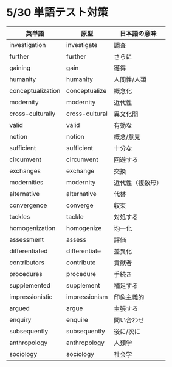 # 5/30 単語テスト対策

| 英単語             | 原型             | 日本語の意味               |
|-------------------|----------------|------------------------|
| investigation     | investigate    | 調査                  |
| further           | further        | さらに                 |
| gaining           | gain           | 獲得                  |
| humanity          | humanity       | 人間性/人類            |
| conceptualization | conceptualize  | 概念化                |
| modernity         | modernity      | 近代性                |
| cross-culturally  | cross-cultural | 異文化間              |
| valid             | valid          | 有効な                |
| notion            | notion         | 概念/意見             |
| sufficient        | sufficient     | 十分な                |
| circumvent        | circumvent     | 回避する              |
| exchanges         | exchange       | 交換                  |
| modernities       | modernity      | 近代性（複数形）      |
| alternative       | alternative    | 代替                  |
| convergence       | converge       | 収束                  |
| tackles           | tackle         | 対処する              |
| homogenization    | homogenize     | 均一化                |
| assessment        | assess         | 評価                  |
| differentiated    | differentiate  | 差異化                |
| contributors      | contribute     | 貢献者                |
| procedures        | procedure      | 手続き                |
| supplemented      | supplement     | 補足する              |
| impressionistic   | impressionism  | 印象主義的            |
| argued            | argue          | 主張する              |
| enquiry           | enquire        | 問い合わせ            |
| subsequently      | subsequently   | 後に/次に             |
| anthropology      | anthropology   | 人類学                |
| sociology         | sociology      | 社会学                |
